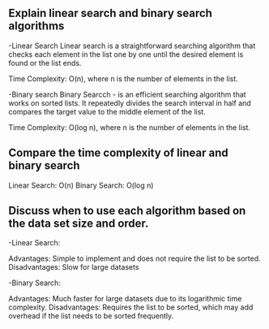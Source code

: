 ## Explain linear search and binary search algorithms

-Linear Search
Linear search is a straightforward searching algorithm that checks each element in the list one by one until the desired element is found or the list ends.

Time Complexity: O(n), where n is the number of elements in the list.

-Binary search 
Binary Searcch - is an efficient searching algorithm that works on sorted lists. It repeatedly divides the search interval in half and compares the target value to the middle element of the list.

Time Complexity: O(log n), where n is the number of elements in the list.

## Compare the time complexity of linear and binary search

Linear Search: O(n)
Binary Search: O(log n)


## Discuss when to use each algorithm based on the data set size and order.

-Linear Search:

Advantages: Simple to implement and does not require the list to be sorted.
Disadvantages: Slow for large datasets

-Binary Search:

Advantages: Much faster for large datasets due to its logarithmic time complexity.
Disadvantages: Requires the list to be sorted, which may add overhead if the list needs to be sorted frequently.